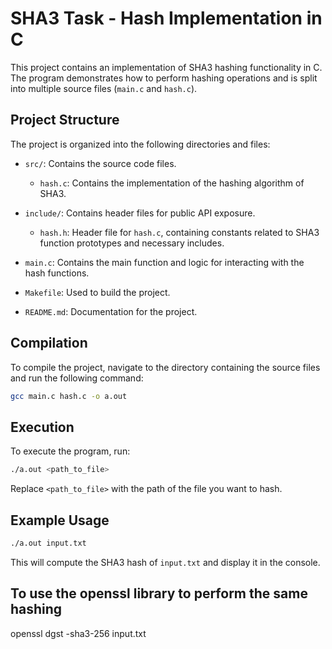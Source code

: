 # SHA3 Task - Hash Implementation in C

This project contains an implementation of SHA3 hashing functionality in C. The program demonstrates how to perform hashing operations and is split into multiple source files (`main.c` and `hash.c`).


## Project Structure

The project is organized into the following directories and files:

- `src/`: Contains the source code files.
  - `hash.c`: Contains the implementation of the hashing algorithm of SHA3.


- `include/`: Contains header files for public API exposure.
  - `hash.h`: Header file for `hash.c`, containing constants related to SHA3 function prototypes and necessary includes.

- `main.c`: Contains the main function and logic for interacting with the hash functions.

- `Makefile`: Used to build the project.

- `README.md`: Documentation for the project.



## Compilation

To compile the project, navigate to the directory containing the source files and run the following command:

```bash
gcc main.c hash.c -o a.out
```

## Execution

To execute the program, run:

```bash
./a.out <path_to_file>
```

Replace `<path_to_file>` with the path of the file you want to hash.

## Example Usage

```bash
./a.out input.txt
```

This will compute the SHA3 hash of `input.txt` and display it in the console.


## To use the openssl library to perform the same hashing 

openssl dgst -sha3-256 input.txt 